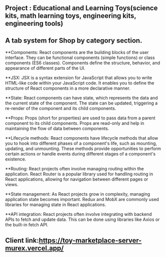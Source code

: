 ## Project : Educational and Learning Toys(science kits, math learning toys, engineering kits, engineering tools)

## A tab system for Shop by category section.

**Components: React components are the building blocks of the user interface. They can be functional components (simple functions) or class components (ES6 classes). Components define the structure, behavior, and appearance of different parts of the UI.

**JSX: JSX is a syntax extension for JavaScript that allows you to write HTML-like code within your JavaScript code. It enables you to define the structure of React components in a more declarative manner.

**State: React components can have state, which represents the data and the current state of the component. The state can be updated, triggering a re-render of the component and its child components.

**Props: Props (short for properties) are used to pass data from a parent component to its child components. Props are read-only and help in maintaining the flow of data between components.

**Lifecycle methods: React components have lifecycle methods that allow you to hook into different phases of a component's life, such as mounting, updating, and unmounting. These methods provide opportunities to perform certain actions or handle events during different stages of a component's existence.

**Routing: React projects often involve managing routing within the application. React Router is a popular library used for handling routing in React applications, allowing for navigation between different pages or views.

**State management: As React projects grow in complexity, managing application state becomes important. Redux and MobX are commonly used libraries for managing state in React applications.

**API integration: React projects often involve integrating with backend APIs to fetch and update data. This can be done using libraries like Axios or the built-in fetch API.
## Client link:https://toy-marketplace-server-murex.vercel.app/